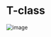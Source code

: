 # T-class

![image](https://user-images.githubusercontent.com/89717270/131237233-e8c27c06-6f7e-4bd8-a38c-c73c36bbbceb.png)
